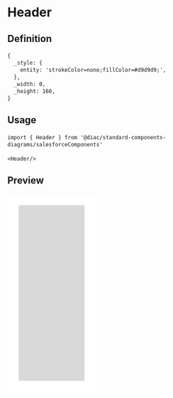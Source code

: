 # Header

## Definition

```
{
  _style: { 
    entity: 'strokeColor=none;fillColor=#d9d9d9;',
  },
  _width: 0,
  _height: 160,
}
```

## Usage

```
import { Header } from '@diac/standard-components-diagrams/salesforceComponents'

<Header/>
```

## Preview

<img src="./header.png" width="200"/>
